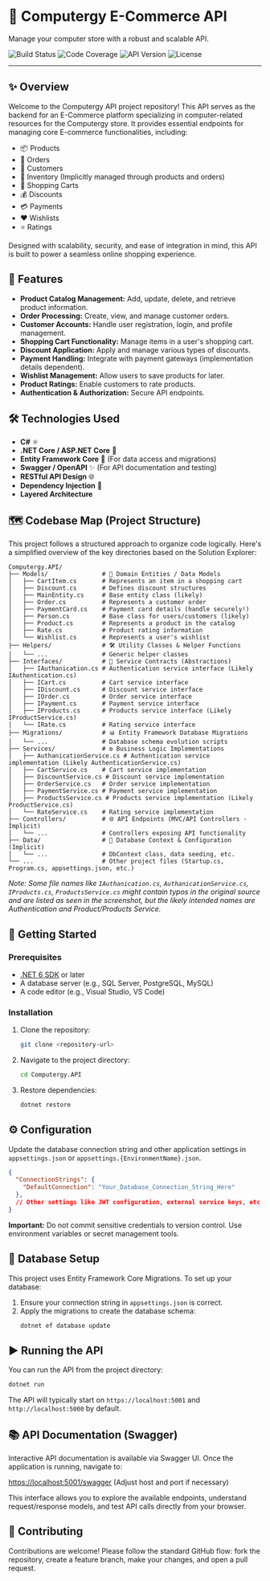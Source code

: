 # 🛒 Computergy E-Commerce API

Manage your computer store with a robust and scalable API.

![Build Status](https://img.shields.io/badge/build-passing-brightgreen)
![Code Coverage](https://img.shields.io/badge/coverage-ComingSoon-yellow)
![API Version](https://img.shields.io/badge/API%20Version-v1-informational)
![License](https://img.shields.io/badge/license-MIT-blue.svg)

---

## ✨ Overview

Welcome to the Computergy API project repository! This API serves as the backend for an E-Commerce platform specializing in computer-related resources for the Computergy store. It provides essential endpoints for managing core E-commerce functionalities, including:

*   📦 Products
*   📝 Orders
*   👤 Customers
*   🔢 Inventory (Implicitly managed through products and orders)
*   🛒 Shopping Carts
*   💰 Discounts
*   💳 Payments
*   ❤️ Wishlists
*   ⭐ Ratings

Designed with scalability, security, and ease of integration in mind, this API is built to power a seamless online shopping experience.

## 🚀 Features

*   **Product Catalog Management:** Add, update, delete, and retrieve product information.
*   **Order Processing:** Create, view, and manage customer orders.
*   **Customer Accounts:** Handle user registration, login, and profile management.
*   **Shopping Cart Functionality:** Manage items in a user's shopping cart.
*   **Discount Application:** Apply and manage various types of discounts.
*   **Payment Handling:** Integrate with payment gateways (implementation details dependent).
*   **Wishlist Management:** Allow users to save products for later.
*   **Product Ratings:** Enable customers to rate products.
*   **Authentication & Authorization:** Secure API endpoints.

## 🛠️ Technologies Used

*   **C#** ⚛️
*   **.NET Core / ASP.NET Core** 🚀
*   **Entity Framework Core** 💾 (For data access and migrations)
*   **Swagger / OpenAPI** ✨ (For API documentation and testing)
*   **RESTful API Design** 🌐
*   **Dependency Injection** 💉
*   **Layered Architecture**

## 🗺️ Codebase Map (Project Structure)

This project follows a structured approach to organize code logically. Here's a simplified overview of the key directories based on the Solution Explorer:

```
Computergy.API/
├── Models/               # 📁 Domain Entities / Data Models
│   ├── CartItem.cs       # Represents an item in a shopping cart
│   ├── Discount.cs       # Defines discount structures
│   ├── MainEntity.cs     # Base entity class (likely)
│   ├── Order.cs          # Represents a customer order
│   ├── PaymentCard.cs    # Payment card details (handle securely!)
│   ├── Person.cs         # Base class for users/customers (likely)
│   ├── Product.cs        # Represents a product in the catalog
│   ├── Rate.cs           # Product rating information
│   └── Wishlist.cs       # Represents a user's wishlist
├── Helpers/              # 🛠️ Utility Classes & Helper Functions
│   └── ...               # Generic helper classes
├── Interfaces/           # 🧩 Service Contracts (Abstractions)
│   ├── IAuthanication.cs # Authentication service interface (Likely IAuthentication.cs)
│   ├── ICart.cs          # Cart service interface
│   ├── IDiscount.cs      # Discount service interface
│   ├── IOrder.cs         # Order service interface
│   ├── IPayment.cs       # Payment service interface
│   ├── IProducts.cs      # Products service interface (Likely IProductService.cs)
│   └── IRate.cs          # Rating service interface
├── Migrations/           # 📊 Entity Framework Database Migrations
│   └── ...               # Database schema evolution scripts
├── Services/             # ⚙️ Business Logic Implementations
│   ├── AuthanicationService.cs # Authentication service implementation (Likely AuthenticationService.cs)
│   ├── CartService.cs    # Cart service implementation
│   ├── DiscountService.cs # Discount service implementation
│   ├── OrderService.cs   # Order service implementation
│   ├── PaymentService.cs # Payment service implementation
│   ├── ProductsService.cs # Products service implementation (Likely ProductService.cs)
│   └── RateService.cs    # Rating service implementation
├── Controllers/          # 🌐 API Endpoints (MVC/API Controllers - Implicit)
│   └── ...               # Controllers exposing API functionality
├── Data/                 # 💾 Database Context & Configuration (Implicit)
│   └── ...               # DbContext class, data seeding, etc.
└── ...                   # Other project files (Startup.cs, Program.cs, appsettings.json, etc.)
```
*Note: Some file names like `IAuthanication.cs`, `AuthanicationService.cs`, `IProducts.cs`, `ProductsService.cs` might contain typos in the original source and are listed as seen in the screenshot, but the likely intended names are Authentication and Product/Products Service.*

## 🚦 Getting Started

### Prerequisites

*   [.NET 6 SDK](https://dotnet.microsoft.com/download) or later
*   A database server (e.g., SQL Server, PostgreSQL, MySQL)
*   A code editor (e.g., Visual Studio, VS Code)

### Installation

1.  Clone the repository:
    ```bash
    git clone <repository-url>
    ```
2.  Navigate to the project directory:
    ```bash
    cd Computergy.API
    ```
3.  Restore dependencies:
    ```bash
    dotnet restore
    ```

## ⚙️ Configuration

Update the database connection string and other application settings in `appsettings.json` or `appsettings.{EnvironmentName}.json`.

```json
{
  "ConnectionStrings": {
    "DefaultConnection": "Your_Database_Connection_String_Here"
  },
  // Other settings like JWT configuration, external service keys, etc.
}
```
**Important:** Do not commit sensitive credentials to version control. Use environment variables or secret management tools.

## 💾 Database Setup

This project uses Entity Framework Core Migrations. To set up your database:

1.  Ensure your connection string in `appsettings.json` is correct.
2.  Apply the migrations to create the database schema:
    ```bash
    dotnet ef database update
    ```

## ▶️ Running the API

You can run the API from the project directory:

```bash
dotnet run
```

The API will typically start on `https://localhost:5001` and `http://localhost:5000` by default.

## 📚 API Documentation (Swagger)

Interactive API documentation is available via Swagger UI. Once the application is running, navigate to:

[https://localhost:5001/swagger](https://localhost:5001/swagger) (Adjust host and port if necessary)

This interface allows you to explore the available endpoints, understand request/response models, and test API calls directly from your browser.

## 🤝 Contributing

Contributions are welcome! Please follow the standard GitHub flow: fork the repository, create a feature branch, make your changes, and open a pull request.


